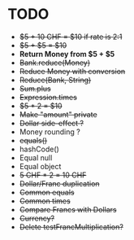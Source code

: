 # TODO

- ~~$5 + 10 CHF = $10 if rate is 2:1~~
- ~~$5 + $5 = $10~~
- **Return Money from $5 + $5**
- ~~Bank.reduce(Money)~~
- ~~Reduce Money with conversion~~
- ~~Reduce(Bank, String)~~
- ~~Sum.plus~~
- ~~Expression.times~~
- ~~$5 * 2 = $10~~
- ~~Make "amount" private~~
- ~~Dollar side-effect ?~~
- Money rounding ?
- ~~equals()~~
- hashCode()
- Equal null
- Equal object
- ~~5 CHF * 2 = 10 CHF~~
- ~~Dollar/Franc duplication~~
- ~~Common equals~~
- ~~Common times~~
- ~~Compare Francs with Dollars~~
- ~~Currency?~~
- ~~Delete testFrancMultiplication?~~
